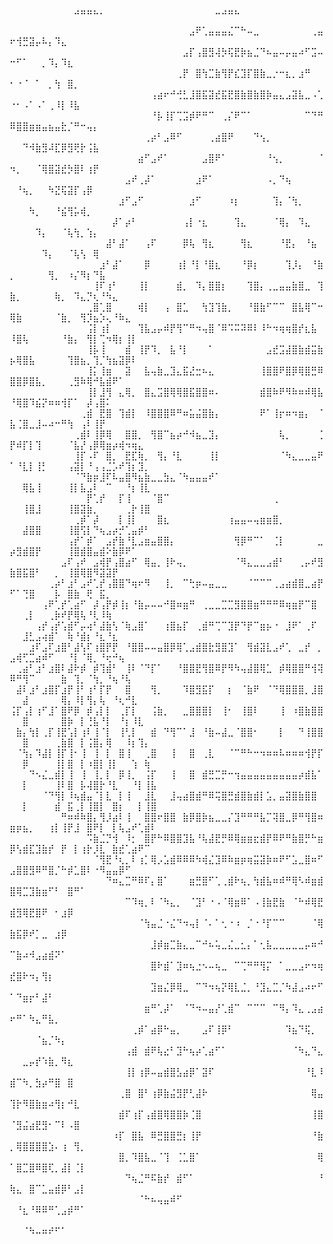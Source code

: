 ⠀⠀⠀⠀⠀⠀⠀⠀⠀⠀⠀⠀⠀⠀⠀⠀⠀⠀⠀ ⠀⠀⠀⠀⠀⠀⠀⠀⠀⠀⣠⣤⣤⣄⡀⠀⠀⠀⠀⠀⠀⠀⠀⠀⠀⠀⠀⠀⠀⠀⠀⠀⣀⣠⣤⣄⠀⠀⠀⠀⠀⠀⠀⠀⠀⠀⠀⠀⠀⠀⠀⠀
⠀⠀⠀⠀⠀⠀⠀⠀⠀⠀⠀⠀⠀⠀⠀⠀⠀⠀⠀⠀⠀⠀⠀⠀⠀⠀⠀⠀⣠⠟⢁⣤⣤⣤⣌⠉⠓⠤⣀⠀⠀⠀⠀⠀⠀⠀⠀⢀⣤⠖⢺⣛⣽⡤⠧⡄⠹⣄⠀⠀⠀⠀⠀⠀⠀⠀⠀⠀⠀⠀⠀⠀
⠀⠀⠀⠀⠀⠀⠀⠀⠀⠀⠀⠀⠀⠀⠀⠀⠀⠀⠀⠀⠀⠀⠀⠀⠀⠀⠀⣠⡏⢠⣿⣻⢼⡳⢯⣟⡷⣦⣈⠙⠦⣤⠤⡤⣤⠴⠋⣩⠤⠒⠋⠁⠀⠀⡀⠹⡄⠹⣆⠀⠀⠀⠀⠀⠀⠀⠀⠀⠀⠀⠀⠀
⠀⠀⠀⠀⠀⠀⠀⠀⠀⠀⠀⠀⠀⠀⠀⠀⠀⠀⠀⠀⠀⠀⠀⠀⠀⠀⢀⡟⠀⣿⢳⣉⣷⢻⡟⣎⣹⡏⣿⣷⣀⡐⠒⣆⡀⣰⠛⠀⠀⠂⠐⠈⠀⠁⠀⡀⢳⠀⣿⡀⠀⠀⠀⠀⠀⠀⠀⠀⠀⠀⠀⠀
⠀⠀⠀⠀⠀⠀⠀⠀⠀⠀⠀⠀⠀⠀⠀⠀⠀⠀⠀⠀⠀⠀⢠⣴⠖⠚⢚⣃⣸⣿⣯⣽⣞⣯⣟⣿⣷⣿⣷⣿⡷⣤⣄⣠⣽⣧⣀⠠⢁⠐⠂⠠⠁⠠⠁⢀⠸⡇⠸⣧⠀⠀⠀⠀⠀⠀⠀⠀⠀⠀⠀⠀
⠀⠀⠀⠀⠀⠀⠀⠀⠀⠀⠀⠀⠀⠀⠀⠀⠀⠀⠀⠀⠀⠀⠘⡧⢸⡏⢉⣩⡾⠟⠛⠉⠀⢀⡌⠟⠉⠁⠀⠀⠀⠀⠀⠀⠀⠀⠉⠙⠛⠿⣿⣿⣶⣶⣤⣦⣤⣗⡈⠛⠒⢤⡄⠀⠀⠀⠀⠀⠀⠀⠀⠀
⠀⠀⠀⠀⠀⠀⠀⠀⠀⠀⠀⠀⠀⠀⠀⠀⠀⠀⠀⠀⠀⢀⡴⠃⣠⠿⠋⠀⠀⠀⠀⢀⣴⣿⠟⠀⠀⠀⠙⢢⡀⠀⠀⠀⠀⠀⠀⠀⠀⠀⠀⠙⠺⣷⣻⠼⣏⡿⣻⢟⡗⢨⣧⠀⠀⠀⠀⠀⠀⠀⠀⠀
⠀⠀⠀⠀⠀⠀⠀⠀⠀⠀⠀⠀⠀⠀⠀⠀⠀⠀⠀⠀⣴⠋⣠⠞⠁⠀⠀⠀⠀⠀⣠⣿⠟⠁⠀⠀⠀⠀⠀⠀⠘⢢⡀⠀⠀⠀⠀⠀⠈⠲⡀⠀⠀⠈⢿⣿⣽⣞⡳⣿⠇⢰⡟⠀⠀⠀⠀⠀⠀⠀⠀⠀
⠀⠀⠀⠀⠀⠀⠀⠀⠀⠀⠀⠀⠀⠀⠀⠀⠀⠀⣠⠞⢀⡼⠁⠀⠀⠀⠀⠀⠀⣰⠟⠁⠀⠀⠀⠀⠀⠀⠀⠀⠠⡀⠙⢦⠀⠀⠀⠀⠀⠀⠘⢦⡀⠀⠀⠳⣝⢯⣽⡏⢠⡿⠀⠀⠀⠀⠀⠀⠀⠀⠀⠀
⠀⠀⠀⠀⠀⠀⠀⠀⠀⠀⠀⠀⠀⠀⠀⠀⠀⣰⠋⣠⠋⠀⠀⠀⠀⠀⠀⠀⣰⠋⠀⠀⠀⠀⠰⡆⠀⠀⠀⠀⠀⢹⡄⠈⢳⡀⠀⠀⠀⠀⠀⠀⠳⡀⠀⠀⠘⣮⢻⡥⢾⡀⠀⠀⠀⠀⠀⠀⠀⠀⠀⠀
⠀⠀⠀⠀⠀⠀⠀⠀⠀⠀⠀⠀⠀⠀⠀⠀⡼⠁⡴⠃⠀⠀⠀⠀⠀⠀⠀⢠⡇⠐⣆⠀⠀⠀⠀⢹⣄⠀⠀⠀⠀⠈⢿⡄⠀⠹⣄⠀⠀⠀⠀⠀⠀⠹⡄⠀⠀⠈⢧⢳⡀⢱⡄⠀⠀⠀⠀⠀⠀⠀⠀⠀
⠀⠀⠀⠀⠀⠀⠀⠀⠀⠀⠀⠀⠀⠀⠀⣼⠃⣼⠁⠀⠀⢠⠏⠀⠀⠀⠀⡿⢧⠀⢻⣆⠀⠀⠀⠀⢻⣆⠀⠀⠀⠀⠘⣟⡄⠀⠘⣦⠀⠀⠀⠀⠀⠀⠹⡄⠀⠀⠈⢧⢣⠀⢿⠀⠀⠀⠀⠀⠀⠀⠀⠀
⠀⠀⠀⠀⠀⠀⠀⠀⠀⠀⠀⠀⠀⠀⣰⠃⣼⠁⠀⠀⠀⡿⠀⠀⠀⠀⢰⡇⠘⡇⠘⣿⣆⠀⠀⠀⠘⡿⡆⠀⠀⠀⠀⢹⡸⡄⠀⠘⣷⡀⠀⠀⠀⠀⠀⢻⡀⠀⠰⡌⠻⡆⠙⣧⠀⠀⠀⠀⠀⠀⠀⠀
⠀⠀⠀⠀⠀⠀⠀⠀⠀⠀⠀⠀⠀⢸⠏⢰⠃⠀⠀⠀⢸⡇⠀⠀⠀⠀⣾⡀⠀⠹⡄⣿⣿⡆⠀⠀⠀⢹⣿⡄⢀⣀⣤⣤⣷⣿⣀⠀⢹⣷⡀⠀⠀⠀⠀⠀⢷⡀⠀⠹⣄⡙⢆⠘⠳⣄⠀⠀⠀⠀⠀⠀
⠀⠀⠀⠀⠀⠀⠀⠀⠀⠀⠀⠀⢀⣿⢁⣿⠀⠀⠀⠀⢾⡇⠀⠀⢠⠀⣿⣁⠀⠀⢳⣹⢹⣷⡀⠀⠀⠘⣿⣷⠋⠉⠉⠀⣿⣧⢿⠉⠒⢿⣷⠀⠀⠀⠀⠀⠈⣷⡀⠀⢻⡹⣦⡱⢄⠘⠷⣄⠀⠀⠀⠀
⠀⠀⠀⠀⠀⠀⠀⠀⠀⠀⠀⠀⢨⡇⢰⡇⠀⠀⠀⠀⢹⣧⣠⡤⠾⡟⢻⠉⠛⠲⢤⣿⠈⠿⠩⠭⠽⠿⠇⠸⠓⠲⢶⢶⣿⡞⣆⣧⠀⠸⣿⢧⠀⠀⠀⠀⠀⠘⣷⡄⠀⢻⡇⢉⠲⢿⡆⢸⡇⠀⠀⠀
⠀⠀⠀⠀⠀⠀⠀⠀⠀⠀⠀⠀⢸⡧⢸⠀⠀⠀⣾⠀⢸⡟⠹⡀⠀⣧⠘⡇⠀⠀⠀⠁⠀⠀⠀⠀⠀⠀⠀⠀⣠⣞⣩⣼⣿⣷⣾⣭⣷⡦⢿⣿⣧⠀⠀⠀⠀⠀⢹⣿⣦⡀⢹⡈⢳⣦⣽⡿⠇⠀⠀⠀
⠀⠀⠀⠀⠀⠀⠀⠀⠀⠀⠀⠀⢸⡅⢸⣶⠀⠀⣽⠀⠀⣧⢤⣷⣀⣹⣄⣯⣜⣒⠦⣄⠀⠀⠀⠀⠀⠀⠀⢸⣿⣿⠟⣿⡿⢿⣿⣛⠿⣿⣿⡿⣿⣧⡀⠀⠀⠀⢀⣻⠷⢿⠚⣧⣾⠟⠁⠀⠀⠀⠀⠀
⠀⠀⠀⠀⠀⠀⠀⠀⠀⠀⠀⠀⢸⡇⣸⢻⠀⣄⢿⡀⠀⣿⣄⣩⣿⢿⢿⣿⣯⣿⣿⠶⠄⠀⠀⠀⠀⠀⠀⣾⣿⠷⠟⠻⠷⠶⠾⢿⣧⠘⢿⣿⠹⣮⡝⠶⠶⢺⡏⠁⠀⡼⢠⣿⠅⠀⠀⠀⠀⠀⠀⠀
⠀⠀⠀⠀⠀⠀⠀⠀⠀⠀⠀⢀⣾⠀⣟⣿⠀⢹⣾⡇⠀⠸⣿⣿⣿⠿⠛⠶⣥⣬⣿⣷⡄⠀⠀⠀⠀⠀⠀⠟⠁⢸⡖⠶⠲⣶⡄⠀⠈⣧⢈⣿⣀⣸⠤⠴⠒⠛⢳⠀⢠⠇⢸⡟⠀⠀⠀⠀⠀⠀⠀⠀
⠀⠀⠀⠀⠀⠀⠀⠀⠀⠀⢀⣾⠇⢸⡿⢿⠀⠀⣿⣿⡀⠀⢻⣿⠉⣦⡴⠚⠺⣦⣀⣹⡄⠀⠀⠀⠀⠀⠀⠀⠀⠀⢧⡀⠀⠀⠀⠀⢈⡟⠾⡏⡇⢹⠀⠀⠀⠀⠈⣧⡜⢠⡿⢿⣶⡴⢾⠲⢶⣄⠀⠀
⠀⠀⠀⠀⠀⠀⠀⠀⠀⠀⢸⡏⠠⠏⠀⣿⡀⠀⣟⣏⢷⡀⠀⢻⡄⠘⣇⠀⠀⠀⠀⢸⡇⠀⠀⠀⠀⠀⠀⠀⠀⠀⠈⠳⣄⣀⣀⣤⠟⠁⠘⣇⡇⢸⡃⠀⠀⠀⢠⣽⡇⠘⢠⢠⣈⡡⠞⢹⡆⣹⡀⠀
⠀⠀⠀⠀⠀⠀⠀⠀⠀⠀⠈⠙⣷⡶⣸⠏⠧⣤⣿⠻⣦⣷⣀⣀⣳⣄⠈⠳⣤⣤⣤⠞⠁⠀⠀⠀⠀⠀⠀⠀⠀⠀⠀⠀⠀⠀⠀⠀⠀⠀⠀⢿⣧⢸⠀⠀⠀⠀⢸⡇⣧⣠⠇⠀⠉⠀⠀⠘⡆⢸⣇⠀
⠀⠀⠀⠀⠀⠀⠀⠀⠀⠀⠀⠀⡟⢁⡞⠀⠀⡏⢸⠀⠀⠀⠈⣿⠉⠀⠀⠀⠀⠀⠀⠀⠀⠀⠀⠀⠀⠀⠀⠀⠀⢀⠀⠀⠀⠀⠀⠀⠀⠀⠀⢸⣿⣸⠀⠀⠀⠀⢸⣿⣽⣷⡀⠀⠀⠀⠀⢀⡗⢸⣿⠀
⠀⠀⠀⠀⠀⠀⠀⠀⠀⠀⢀⡾⠁⡼⠀⠀⠀⡇⢸⡇⠀⠀⠀⣿⣆⠀⠀⠀⠀⠀⠀⠀⠀⠀⢰⣤⣤⠤⢤⣶⣶⣿⡀⠀⠀⠀⠀⠀⠀⠀⠀⣼⣿⣿⠀⠀⠀⠀⢸⣿⢫⡇⠙⢦⣠⡴⡚⢁⣤⡾⠃⠀
⠀⠀⠀⠀⠀⠀⠀⠀⠀⢠⡞⠁⡾⠁⠀⣠⡞⣷⠘⣇⣠⣶⣤⣿⣿⡄⠀⠀⠀⠀⠀⠀⠀⠀⠀⢻⡿⠛⠉⠁⠀⢈⡇⠀⠀⠀⠀⠀⣀⡴⣻⣾⣿⡟⠀⠀⠀⠀⢸⣿⣾⣿⣤⣾⠕⣷⡿⠟⠁⠀⠀⠀
⠀⠀⠀⠀⠀⠀⠀⠀⣠⠏⢠⠞⠀⣠⢾⡟⢠⣿⣴⠋⠀⢿⣤⡀⢸⠗⢤⡀⠀⠀⠀⠀⠀⠀⠀⠈⠻⣄⣀⣀⣠⣾⠃⠀⠀⢀⡤⠞⣻⣷⣿⣯⣿⠃⠀⠀⡀⠀⢸⣿⢿⣿⠻⣽⣽⡟⠀⠀⠀⠀⠀⠀
⠀⠀⠀⠀⠀⠀⢀⡴⠃⣰⠃⣠⠞⢁⡞⢠⣿⣿⠙⢶⠖⠻⠀⠀⢸⡀⠀⠉⢓⡶⠤⣤⣀⣀⠀⠀⠀⠈⠉⠉⠉⢀⣠⣴⣾⣿⣀⣴⡟⠋⠁⢙⣿⠀⠀⠀⡧⠀⣿⣷⠀⢟⠀⣯⡀⠀⠀⠀⠀⠀⠀⠀
⠀⠀⠀⠀⠀⢠⠟⢁⡞⢁⣴⠋⠀⡼⢠⡟⡾⢸⡆⠘⣷⡤⠤⠤⠚⣿⠶⣶⠛⠀⢀⣀⣀⣉⣉⣻⣿⣿⣶⠛⠛⠛⠿⢶⣶⡟⠉⣿⠀⠀⠀⢀⡇⠀⠀⢀⡷⠞⡟⢿⢧⠘⢇⠸⢷⠀⠀⠀⠀⠀⠀⠀
⠀⠀⠀⠀⢠⡞⢠⡞⢡⣾⠋⡤⢴⠃⣼⣷⢣⠈⢷⣠⣿⠁⠀⠀⢰⣿⣦⡏⠀⢀⣾⠛⢉⠉⣹⡟⠙⡟⠉⣶⡦⠐⠀⣸⠟⠁⢀⠏⠀⠀⠀⣸⣃⣠⢴⣾⠁⠀⢷⠘⣾⡆⠘⣆⠘⣆⠀⠀⠀⠀⠀⠀
⠀⠀⠀⣰⠏⣠⠏⣰⣿⠃⣼⢣⠏⢰⣿⡟⡟⠀⠘⣿⣿⠤⠤⣤⣿⡿⢿⢁⣠⣾⣿⣗⣻⣿⣹⠁⠀⢻⣾⣽⣇⣠⠞⢁⠀⣀⡞⠀⡀⣠⢾⢋⣉⣴⠾⠋⠀⠀⠘⡇⠈⢿⡀⠘⢖⠚⢦⠀⠀⠀⠀⠀
⠀⢀⣴⠃⣰⠃⣰⣿⠇⣼⠗⡾⠀⡾⢹⣾⠃⠀⢸⠇⠈⠙⡏⠁⠀⠀⠘⣿⣿⣟⢻⣿⠿⡟⠻⠳⢤⣼⣿⢿⣁⠀⡾⢿⣿⣿⠛⢺⢽⠿⠛⢻⠉⠀⠀⠀⠀⣷⠀⢹⡀⠈⢳⡀⠘⢦⠘⢧⠀⠀⠀⠀
⠀⣼⠇⣰⠃⣰⣿⡏⣰⡟⢸⠃⢰⠃⡏⡟⠀⠀⣿⠀⠀⠀⢻⡀⠀⠀⠀⠹⣿⣻⣯⡏⠀⠀⡆⠀⠈⣷⠟⠀⠈⠙⢿⣿⣿⣿⡀⣸⣿⠀⠀⣼⠀⠀⠀⠀⠀⢿⡄⠸⡇⢻⡄⢧⠀⠘⢆⠚⣇⠀⠀⠀
⢨⡏⢠⡇⢰⠋⣸⠁⣿⠟⡿⠀⡾⢠⡇⡇⠀⢀⡏⡇⠀⠀⢨⣷⡀⠀⠀⣀⣿⣿⣿⡇⠀⢸⠂⠀⢸⣿⠇⠀⠀⠀⢸⠀⠰⣿⣷⣿⣿⠀⠀⣿⠀⠀⠀⠀⠀⣿⡷⠀⡇⢘⣧⠘⡇⠀⠘⡆⠸⣇⠀⠀
⠀⣷⡄⢳⡇⢀⡏⢸⣟⢡⡇⢰⠇⢸⠈⡇⠀⢸⢃⡇⠀⠀⣾⠀⠙⢻⠉⠁⣸⠀⠘⣷⠤⣼⣀⠈⣿⣿⠂⠀⠀⠀⡇⠀⠀⠙⢸⣿⣿⠀⠀⣿⠀⠀⠀⠀⢀⣷⣿⠀⡇⢨⣿⡄⢿⠀⠀⠸⡆⢹⡄⠀
⠀⠈⢳⡄⠹⣼⡇⢸⡏⢸⠂⢸⠀⢸⠀⡇⠀⣿⢸⠀⠀⢀⣿⠀⠀⢸⠀⠀⣿⠀⢀⣇⠀⠀⠈⠉⠛⠓⠒⠲⠶⠶⠧⠶⠶⠶⢺⡟⡏⠀⠀⡿⠀⠀⠀⠀⢸⡇⣿⠀⡇⠰⣿⡇⢸⡇⠀⠀⢱⠀⢷⠀
⠀⠀⠀⠙⠢⣌⣀⣾⡇⢸⠀⢸⠀⢸⡀⡇⠀⡿⢸⡀⠀⢨⡏⠀⠀⢸⠀⠀⣿⠀⣾⣛⣉⡛⠒⢲⣤⣤⣤⣤⣤⣤⣤⣤⣤⡴⣾⣧⠁⠀⠀⡇⠀⠀⠀⠀⢸⠇⣿⠀⡧⢼⣿⡗⠘⣇⠀⠀⠘⡇⢸⣧
⠀⠀⠀⠀⠀⠈⠙⢻⡇⠸⢦⣾⣤⠈⡇⣇⠀⡇⢸⠀⠀⣸⣇⠀⠀⣸⢤⣴⣿⣾⠛⠿⢭⣿⣛⣾⣿⣷⣾⡇⣡⡀⣤⣽⣿⣷⣿⣿⠀⠀⠀⡇⠀⠀⠀⠀⣾⠀⣯⢀⡇⢸⣿⡇⠀⣿⡆⠀⠀⡇⢸⣿
⠀⠀⠀⠀⠀⠀⠀⠀⠛⠶⠾⠷⣿⡄⢻⡸⣴⠇⢸⠀⠀⣿⣿⠖⣿⣿⠀⣷⡿⣿⡷⣦⣀⣀⡌⣹⠛⠛⠛⣧⡉⢽⣿⣀⡿⠛⢻⣿⠶⣶⡶⣦⡀⠀⠀⢰⡇⢸⡟⣸⠀⣿⠟⡇⠀⡇⢧⣠⠞⢁⣾⠇
⠀⠀⠀⠀⠀⠀⠀⠀⠀⠀⠀⠀⠩⣷⣈⡙⢺⠀⠸⡂⠀⣿⡟⠓⠿⣿⣿⣹⣧⠘⢧⣼⣟⡛⠿⢿⣶⣶⣖⣾⡟⠿⠟⠛⣷⣿⡛⠓⣶⡿⢣⣾⣏⣹⣷⡞⠀⡟⠀⡇⢰⡗⡸⣇⠀⣷⣞⢁⣴⠟⠉⠀
⠀⠀⠀⠀⠀⠀⠀⠀⠀⠀⠀⠀⠀⠈⢻⣟⠘⢆⡀⠇⢰⡁⢿⡠⣡⣾⠿⠿⠿⠳⢾⣌⣹⠿⠷⣶⡶⢶⣭⣽⡷⠶⠟⠋⣡⣀⣿⠶⠋⣠⣿⣿⣻⠿⠛⣿⡈⠓⡾⣁⣿⠇⠐⠻⣤⣤⡿⠋⠀⠀⠀⠀
⠀⠀⠀⠀⠀⠀⠀⠀⠀⠀⠀⠀⠀⠀⠀⠙⠶⣄⣉⠛⠿⠏⡄⣿⠁⠀⠀⠀⣶⣛⣿⠋⢁⢀⣾⠗⢦⡀⢳⣾⣧⠶⠾⠛⢿⠣⠾⣶⣾⣿⢿⣉⣹⣷⣶⠋⠃⠀⣿⠛⠁⠀⠀⠀⠀⠀⠀⠀⠀⠀⠀⠀
⠀⠀⠀⠀⠀⠀⠀⠀⠀⠀⠀⠀⠀⠀⠀⠀⠀⠀⠉⠹⢶⡀⠇⠈⠳⣄⡀⠀⠈⣹⠃⠐⠠⠈⢿⣶⠿⠁⠠⢸⣷⣟⣷⠀⠈⠓⠾⢿⣟⣾⣻⢿⣟⣿⠟⠀⠂⣰⡿⠀⠀⠀⠀⠀⠀⠀⠀⠀⠀⠀⠀⠀
⠀⠀⠀⠀⠀⠀⠀⠀⠀⠀⠀⠀⠀⠀⠀⠀⠀⠀⠀⠀⠈⢳⣤⣈⠐⣌⠙⠲⢤⡇⠈⠄⠁⢂⠐⠰⠀⡈⠐⠘⡏⠉⠉⠀⠀⠀⠀⠈⢿⣷⣯⡿⠞⡁⣀⠀⣰⡿⠀⠀⠀⠀⠀⠀⠀⠀⠀⠀⠀⠀⠀⠀
⠀⠀⠀⠀⠀⠀⠀⠀⠀⠀⠀⠀⠀⠀⠀⠀⠀⠀⠀⠀⠀⠀⣸⡾⣶⣉⣷⣄⣀⠉⠚⠦⢥⣀⣌⣀⣂⡄⠁⢂⣧⣀⣀⣀⣀⣀⡤⠶⠚⠉⣷⠴⠺⣠⣴⣾⠝⠁⠀⠀⠀⠀⠀⠀⠀⠀⠀⠀⠀⠀⠀⠀
⠀⠀⠀⠀⠀⠀⠀⠀⠀⠀⠀⠀⠀⠀⠀⠀⠀⠀⠀⠀⠀⠀⣿⠗⣾⠁⣹⠶⢦⣐⠢⠤⢦⣀⠀⠉⢉⠛⠛⢻⡍⠀⠁⣀⣀⣠⠖⠲⢶⣞⣿⠗⠲⡄⢻⡆⠀⠀⠀⠀⠀⠀⠀⠀⠀⠀⠀⠀⠀⠀⠀⠀
⠀⠀⠀⠀⠀⠀⠀⠀⠀⠀⠀⠀⠀⠀⠀⠀⠀⠀⠀⠀⠀⠀⣹⣶⣌⡿⢿⣀⠀⠉⠙⠲⢦⡝⢿⣇⣈⡀⠘⣹⣄⣉⡈⠳⣼⣠⠴⠖⠋⠁⠙⣶⡖⠃⣼⠃⠀⠀⠀⠀⠀⠀⠀⠀⠀⠀⠀⠀⠀⠀⠀⠀
⠀⠀⠀⠀⠀⠀⠀⠀⠀⠀⠀⠀⠀⠀⠀⠀⠀⠀⠀⠀⠀⣶⠛⢁⡼⠁⠀⠈⠙⠲⠤⣤⡜⢁⣾⠉⠀⠉⠉⠉⠀⠉⠻⡄⠹⣄⢀⣠⣴⠖⠛⠁⠳⣄⠛⣧⡀⠀⠀⠀⠀⠀⠀⠀⠀⠀⠀⠀⠀⠀⠀⠀
⠀⠀⠀⠀⠀⠀⠀⠀⠀⠀⠀⠀⠀⠀⠀⠀⠀⠀⠀⢀⡾⠁⣴⡿⠓⣤⡀⠀⠀⠀⣠⠏⢸⡿⠃⠀⠀⠀⠀⠀⠀⠀⠀⠹⣦⠙⢯⡀⠀⠀⠀⠀⠀⠈⣦⡈⠳⡄⠀⠀⠀⠀⠀⠀⠀⠀⠀⠀⠀⠀⠀⠀
⠀⠀⠀⠀⠀⠀⠀⠀⠀⠀⠀⠀⠀⠀⠀⠀⠀⠀⢠⣾⠀⣾⠟⢧⣔⠃⣹⠓⢦⡴⢁⣴⠋⠁⠀⠀⠀⠀⠀⠀⠀⠀⠀⠀⠈⠳⣄⠙⣄⠀⠀⣀⡤⡞⠱⣷⡀⠻⣆⠀⠀⠀⠀⠀⠀⠀⠀⠀⠀⠀⠀⠀
⠀⠀⠀⠀⠀⠀⠀⠀⠀⠀⠀⠀⠀⠀⠀⠀⠀⠀⢸⡇⢰⡿⠤⣤⣾⣿⣣⣴⡿⠁⣽⠏⠀⠀⠀⠀⠀⠀⠀⠀⠀⠀⠀⠀⠀⠀⠘⣇⠸⣾⠉⠳⡀⣳⡴⠛⣿⠀⣿⠀⠀⠀⠀⠀⠀⠀⠀⠀⠀⠀⠀⠀
⠀⠀⠀⠀⠀⠀⠀⠀⠀⠀⠀⠀⠀⠀⠀⠀⠀⢀⣿⠀⣿⠃⢰⡿⣷⣬⣻⡟⢃⣼⠗⠀⠀⠀⠀⠀⠀⠀⠀⠀⠀⠀⠀⠀⠀⠀⠀⢿⣤⢹⡗⠻⣿⣷⣶⠴⢻⡆⠚⣇⠀⠀⠀⠀⠀⠀⠀⠀⠀⠀⠀⠀
⠀⠀⠀⠀⠀⠀⠀⠀⠀⠀⠀⠀⠀⠀⠀⠀⠀⣾⠏⢰⡏⢠⣾⣿⢿⣿⣿⡷⢈⣿⠀⠀⠀⠀⠀⠀⠀⠀⠀⠀⠀⠀⠀⠀⠀⠀⠀⢸⣿⠈⣻⣬⣴⣟⣻⠂⠉⠇⠠⣿⠀⠀⠀⠀⠀⠀⠀⠀⠀⠀⠀⠀
⠀⠀⠀⠀⠀⠀⠀⠀⠀⠀⠀⠀⠀⠀⠀⠀⠰⡏⠀⣿⣧⠀⠿⣛⣿⣿⣛⡆⢸⡟⠀⠀⠀⠀⠀⠀⠀⠀⠀⠀⠀⠀⠀⠀⠀⠀⠀⠘⣷⡀⢿⣿⣿⣿⣿⣱⠄⢰⠀⢻⡀⠀⠀⠀⠀⠀⠀⠀⠀⠀⠀⠀
⠀⠀⠀⠀⠀⠀⠀⠀⠀⠀⠀⠀⠀⠀⠀⠀⠀⣿⡀⠹⣿⣧⣀⠈⢹⠀⢈⣁⣿⠁⠀⠀⠀⠀⠀⠀⠀⠀⠀⠀⠀⠀⠀⠀⠀⠀⠀⠀⢿⠁⣿⣉⣿⠿⣿⢏⡀⣼⡇⢈⡇⠀⠀⠀⠀⠀⠀⠀⠀⠀⠀⠀
⠀⠀⠀⠀⠀⠀⠀⠀⠀⠀⠀⠀⠀⠀⠀⠀⠀⠀⠙⢦⣈⠛⠯⣷⡞⠀⣾⠋⠁⠀⠀⠀⠀⠀⠀⠀⠀⠀⠀⠀⠀⠀⠀⠀⠀⠀⠀⠀⠘⢷⣄⠀⣿⠉⣁⣤⣾⡿⠃⣠⡇⠀⠀⠀⠀⠀⠀⠀⠀⠀⠀⠀
⠀⠀⠀⠀⠀⠀⠀⠀⠀⠀⠀⠀⠀⠀⠀⠀⠀⠀⠀⠀⠈⠓⠦⢤⣤⠾⠋⠀⠀⠀⠀⠀⠀⠀⠀⠀⠀⠀⠀⠀⠀⠀⠀⠀⠀⠀⠀⠀⠀⠀⠘⣆⠘⠿⠿⠛⢁⣠⡾⠛⠁⠀⠀⠀⠀⠀⠀⠀⠀⠀⠀⠀
⠀⠀⠀⠀⠀⠀⠀⠀⠀⠀⠀⠀⠀⠀⠀⠀⠀⠀⠀⠀⠀⠀⠀⠀⠀⠀⠀⠀⠀⠀⠀⠀⠀⠀⠀⠀⠀⠀⠀⠀⠀⠀⠀⠀⠀⠀⠀⠀⠀⠀⠀⠈⠳⠤⠶⠞⠋⠁⠀⠀⠀⠀⠀⠀⠀⠀⠀⠀⠀⠀⠀⠀

